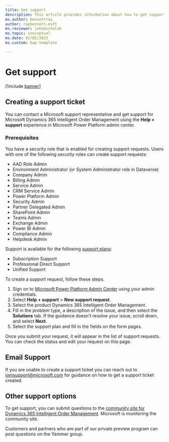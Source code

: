 ```yaml
---
title: Get support
description: This article provides information about how to get support for Microsoft Dynamics 365 Intelligent Order Management.
ms.author: bennettray
author: raybennett-msft
ms.reviewer: johnmichalak
ms.topic: conceptual
ms.date: 02/02/2023
ms.custom: bap-template

---
```



# Get support

[!include [banner](includes/banner.md)]

## Creating a support ticket

You can contact a Microsoft support representative and get support for Microsoft Dynamics 365 Intelligent Order Management using the **Help + support** experience in Microsoft Power Platform admin center.

### Prerequisites

You have a security role that is enabled for creating support requests. Users with one of the following security roles can create support requests:

*	AAD Role Admin
*	Environment Administrator (or System Administrator role in Dataverse)
*	Company Admin
*	Billing Admin
*	Service Admin
*	CRM Service Admin
*	Power Platform Admin
*	Security Admin
*	Partner Delegated Admin
*	SharePoint Admin
*	Teams Admin
*	Exchange Admin
*	Power BI Admin
*	Compliance Admin
*	Helpdesk Admin

Support is available for the following [support plans](https://www.microsoft.com/dynamics365/support):

*	Subscription Support
*	Professional Direct Support
*	Unified Support

To create a support request, follow these steps.

1. Sign on to [Microsoft Power Platform Admin Center](https://admin.powerplatform.microsoft.com) using your admin credentials.
1. Select **Help + support** > **New support request**.
1. Select the product Dynamics 365 Intelligent Order Management. 
1. Fill in the problem type, a description of the issue, and then select the **Solutions** tab. If the guidance doesn't resolve your issue, scroll down, and select **Next**.
1. Select the support plan and fill in the fields on the form pages.

 
Once you submit your request, it will appear in the list of support requests. You can check the status and edit your request on this page.

## Email Support
If you are unable to create a support ticket you can reach out to <iomsupport@microsoft.com> for guidance on how to get a support ticket created.
 
## Other support options

To get support, you can submit questions to the [community site for Dynamics 365 Intelligent Order Management](https://community.dynamics.com/365/dynamics-365-intelligent-order-management). Microsoft is monitoring the community site. 

Customers and partners who are part of our private preview program can post questions on the Yammer group. 
